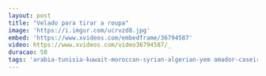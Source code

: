 ```yaml
---
layout: post
title: "Velado para tirar a roupa"
image: 'https://i.imgur.com/ucrvzd8.jpg'
embed: 'https://www.xvideos.com/embedframe/36794587'
video: https://www.xvideos.com/video36794587/_
duracao: 58
tags: 'arabia-tunisia-kuwait-moroccan-syrian-algerian-yem amador-caseiro-arabian-arabic-arab-egito-jordan'
---
```


